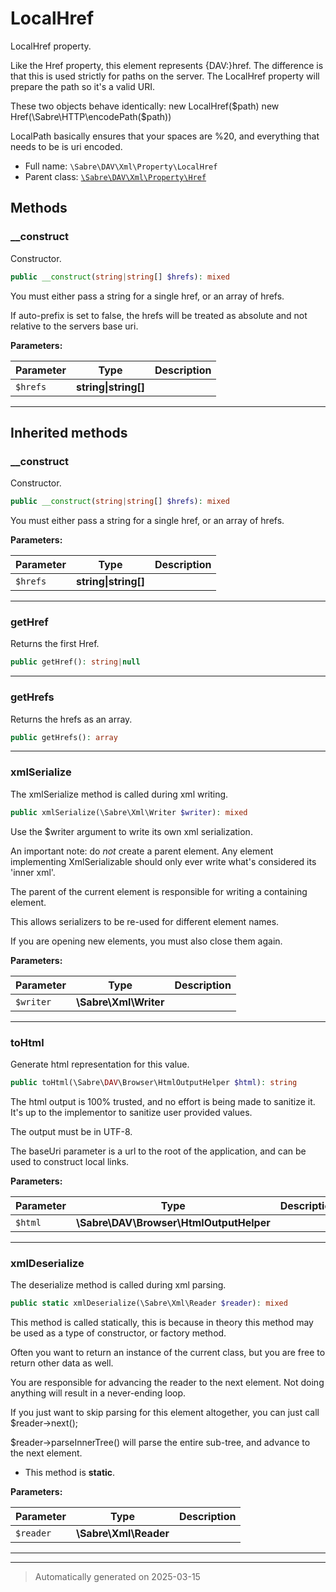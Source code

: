 
# LocalHref

LocalHref property.

Like the Href property, this element represents {DAV:}href. The difference
is that this is used strictly for paths on the server. The LocalHref property
will prepare the path so it's a valid URI.

These two objects behave identically:
   new LocalHref($path)
   new Href(\Sabre\HTTP\encodePath($path))

LocalPath basically ensures that your spaces are %20, and everything that
needs to be is uri encoded.

* Full name: `\Sabre\DAV\Xml\Property\LocalHref`
* Parent class: [`\Sabre\DAV\Xml\Property\Href`](./Href.md)




## Methods


### __construct

Constructor.

```php
public __construct(string|string[] $hrefs): mixed
```

You must either pass a string for a single href, or an array of hrefs.

If auto-prefix is set to false, the hrefs will be treated as absolute
and not relative to the servers base uri.






**Parameters:**

| Parameter | Type | Description |
|-----------|------|-------------|
| `$hrefs` | **string&#124;string[]** |  |





***


## Inherited methods


### __construct

Constructor.

```php
public __construct(string|string[] $hrefs): mixed
```

You must either pass a string for a single href, or an array of hrefs.






**Parameters:**

| Parameter | Type | Description |
|-----------|------|-------------|
| `$hrefs` | **string&#124;string[]** |  |





***

### getHref

Returns the first Href.

```php
public getHref(): string|null
```












***

### getHrefs

Returns the hrefs as an array.

```php
public getHrefs(): array
```












***

### xmlSerialize

The xmlSerialize method is called during xml writing.

```php
public xmlSerialize(\Sabre\Xml\Writer $writer): mixed
```

Use the $writer argument to write its own xml serialization.

An important note: do _not_ create a parent element. Any element
implementing XmlSerializable should only ever write what's considered
its 'inner xml'.

The parent of the current element is responsible for writing a
containing element.

This allows serializers to be re-used for different element names.

If you are opening new elements, you must also close them again.






**Parameters:**

| Parameter | Type | Description |
|-----------|------|-------------|
| `$writer` | **\Sabre\Xml\Writer** |  |





***

### toHtml

Generate html representation for this value.

```php
public toHtml(\Sabre\DAV\Browser\HtmlOutputHelper $html): string
```

The html output is 100% trusted, and no effort is being made to sanitize
it. It's up to the implementor to sanitize user provided values.

The output must be in UTF-8.

The baseUri parameter is a url to the root of the application, and can
be used to construct local links.






**Parameters:**

| Parameter | Type | Description |
|-----------|------|-------------|
| `$html` | **\Sabre\DAV\Browser\HtmlOutputHelper** |  |





***

### xmlDeserialize

The deserialize method is called during xml parsing.

```php
public static xmlDeserialize(\Sabre\Xml\Reader $reader): mixed
```

This method is called statically, this is because in theory this method
may be used as a type of constructor, or factory method.

Often you want to return an instance of the current class, but you are
free to return other data as well.

You are responsible for advancing the reader to the next element. Not
doing anything will result in a never-ending loop.

If you just want to skip parsing for this element altogether, you can
just call $reader->next();

$reader->parseInnerTree() will parse the entire sub-tree, and advance to
the next element.

* This method is **static**.




**Parameters:**

| Parameter | Type | Description |
|-----------|------|-------------|
| `$reader` | **\Sabre\Xml\Reader** |  |





***


***
> Automatically generated on 2025-03-15
